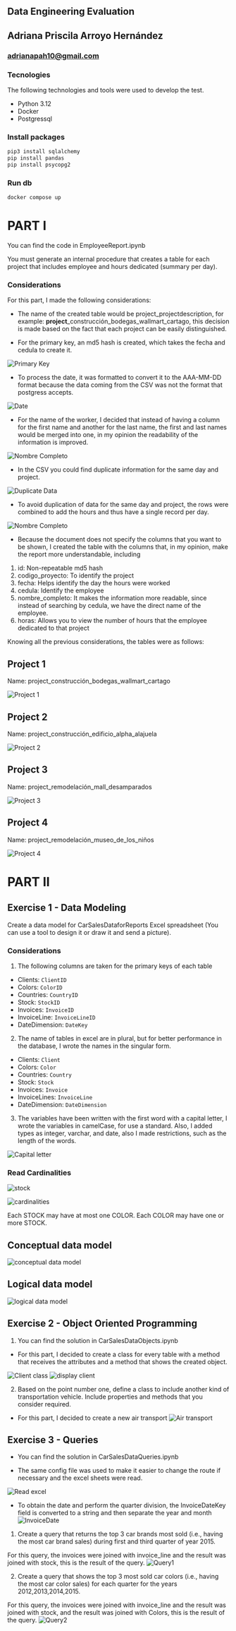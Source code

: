 ## Data Engineering Evaluation
## Adriana Priscila Arroyo Hernández 
### adrianapah10@gmail.com

### Tecnologies

The following technologies and tools were used to develop the test.

- Python 3.12
- Docker
- Postgressql

### Install packages

```bash
pip3 install sqlalchemy
pip install pandas
pip install psycopg2
```

### Run db

```bash
docker compose up
```

# PART I
You can find the code in EmployeeReport.ipynb

You must generate an internal procedure that creates a table for each project that includes employee and hours
dedicated (summary per day).
### Considerations 


For this part, I made the following considerations: 

- The name of the created table would be project_projectdescription, for example: **project**_construcción_bodegas_wallmart_cartago, this decision is made based on the fact that each project can be easily distinguished.

- For the primary key, an md5 hash is created, which takes the fecha and cedula to create it.

![Primary Key](images/primaryKey.png)

- To process the date, it was formatted to convert it to the AAA-MM-DD format because the data coming from the CSV was not the format that postgress accepts.

![Date](images/date.png)

- For the name of the worker, I decided that instead of having a column for the first name and another for the last name, the first and last names would be merged into one, in my opinion the readability of the information is improved.

![Nombre Completo](images/nombreCompleto.png)

- In the CSV you could find duplicate information for the same day and project.

![Duplicate Data](images/duplicateData.png)

- To avoid duplication of data for the same day and project, the rows were combined to add the hours and thus have a single record per day.

![Nombre Completo](images/sumHours.png)

- Because the document does not specify the columns that you want to be shown, I created the table with the columns that, in my opinion, make the report more understandable, including

1. id: Non-repeatable md5 hash
2. codigo_proyecto: To identify the project
3. fecha: Helps identify the day the hours were worked 
4. cedula: Identify the employee
5. nombre_completo: It makes the information more readable, since instead of searching by cedula, we have the direct name of the employee.  
6. horas: Allows you to view the number of hours that the employee dedicated to that project

Knowing all the previous considerations, the tables were as follows:

## Project 1 
Name: project_construcción_bodegas_wallmart_cartago

![Project 1 ](images/project1.png)

## Project 2 
Name: project_construcción_edificio_alpha_alajuela

![Project 2 ](images/project2.png)

## Project 3 
Name: project_remodelación_mall_desamparados

![Project 3 ](images/project3.png)

## Project 4 
Name: project_remodelación_museo_de_los_niños

![Project 4 ](images/project4.png)

# PART II

## Exercise 1 - Data Modeling
Create a data model for CarSalesDataforReports Excel spreadsheet (You can use a tool to design it or draw it and send a picture).
### Considerations

1. The following columns are taken for the primary keys of each table
- Clients: `ClientID`
- Colors: `ColorID`
- Countries: `CountryID`
- Stock: `StockID`
- Invoices: `InvoiceID`
- InvoiceLine: `InvoiceLineID`
- DateDimension: `DateKey`


2. The name of tables in excel are in plural, but for better performance in the database, I wrote the names in the singular form.

- Clients: `Client`
- Colors: `Color`
- Countries: `Country`
- Stock: `Stock`
- Invoices: `Invoice`
- InvoiceLines: `InvoiceLine`
- DateDimension: `DateDimension`

3. The variables have been written with the first word with a capital letter, I wrote the variables in camelCase, for use a standard. Also, I added types as integer, varchar, and date, also I made restrictions, such as the length of the words.

![Capital letter](images/capital.png)

### Read Cardinalities 

![stock](images/stockColor.png)

![cardinalities](images/cardinalities.png)

Each STOCK may have at most one COLOR.
Each COLOR may have one or more STOCK.

## Conceptual data model 

![conceptual data model](images/conceptual.png)

## Logical data model 

![logical data model](images/Logical.png)

## Exercise 2 - Object Oriented Programming

1. You can find the solution in CarSalesDataObjects.ipynb 
- For this part, I decided to create a class for every table with a method that receives the attributes and a method that shows the created object.

![Client class](images/clientClass.png)
![display client](images/displayClient.png)

2. Based on the point number one, define a class to include another kind of transportation vehicle. Include
properties and methods that you consider required.

- For this part, I decided to create a new air transport
![Air transport](images/airtransport.png)

## Exercise 3 - Queries
 - You can find the solution in CarSalesDataQueries.ipynb 

 - The same config file was used to make it easier to change the route if necessary and the excel sheets were read.

![Read excel](images/readExcel.png)

- To obtain the date and perform the quarter division, the InvoiceDateKey field is converted to a string and then separate the year and month
![InvoiceDate](images/InvoiceDateKeyString.png)

1. Create a query that returns the top 3 car brands most sold (i.e., having the most car brand sales) during first and third quarter of year 2015.

For this query, the invoices were joined with invoice_line and the result was joined with stock, this is the result of the query. 
![Query1](images/Query1.png)


2. Create a query that shows the top 3 most sold car colors (i.e., having the most car color sales) for each quarter for the years 2012,2013,2014,2015.

For this query, the invoices were joined with invoice_line and the result was joined with stock, and the result was joined with Colors, this is the result of the query. 
![Query2](images/Query2.png)
